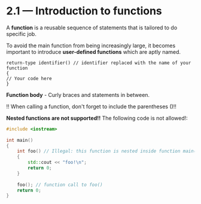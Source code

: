 # 2.1 — Introduction to functions

A **function** is a reusable sequence of statements that is tailored to do specific job.

To avoid the main function from being increasingly large, it becomes important to introduce **user-defined functions** which are aptly named.

``` nohighlight
return-type identifier() // identifier replaced with the name of your function
{
// Your code here
}
```

**Function body** - Curly braces and statements in between.

!! When calling a function, don't forget to include the parentheses ()!!

**Nested functions are not supported!!** The following code is not allowed!:

```c++
#include <iostream>
 
int main()
{
    int foo() // Illegal: this function is nested inside function main()
    {
        std::cout << "foo!\n";
        return 0;
    }
 
    foo(); // function call to foo()
    return 0;
}
```
